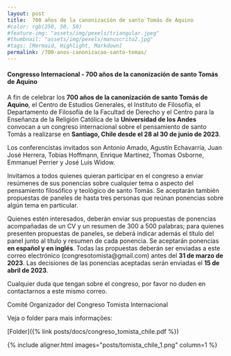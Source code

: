 ```yaml
---
layout: post
title:  700 años de la canonización de santo Tomás de Aquino
#color: rgb(250, 50, 50)
#feature-img: "assets/img/pexels/triangular.jpeg"
#thumbnail: "assets/img/pexels/manuscrito2.jpg"
#tags: [Mermaid, Highlight, Markdown]
permalink: /700-anos-canonizacao-santo-tomas/
---
```


#### Congresso Internacional - 700 años de la canonización de santo Tomás de Aquino

<p>A fin de celebrar los <b>700 años de la canonización de santo Tomás de Aquino</b>, el Centro de Estudios Generales, el Instituto de Filosofía, el Departamento de Filosofía de la Facultad de Derecho y el Centro para la Enseñanza de la Religión Católica de la <b>Universidad de los Andes</b> convocan a un congreso internacional sobre el pensamiento de santo Tomás a realizarse en <b>Santiago, Chile desde el 28 al 30 de junio de 2023</b>.</p>
<p>Los conferencistas invitados son Antonio Amado, Agustín Echavarría, Juan José Herrera, Tobias Hoffmann, Enrique Martínez, Thomas Osborne, Emmanuel Perrier y José Luis Widow.</p>
<p>Invitamos a todos quienes quieran participar en el congreso a enviar resúmenes de sus ponencias sobre cualquier tema o aspecto del pensamiento filosófico y teológico de santo Tomás. Se aceptarán también propuestas de paneles de hasta tres personas que reúnan ponencias sobre algún tema en particular.</p>
<p>Quienes estén interesados, deberán enviar sus propuestas de ponencias acompañadas de un CV y un resumen de 300 a 500 palabras; para quienes presenten propuestas de paneles, se deberá indicar además el título del panel junto al título y resumen de cada ponencia. Se aceptarán ponencias <b>en español y en inglés</b>. Todas las propuestas deberán ser enviadas a este correo electrónico (congresotomista@gmail.com) antes del <b>31 de marzo de 2023</b>. Las decisiones de las ponencias aceptadas serán enviadas el <b>15 de abril de 2023</b>.</p>
<p>Cualquier duda que tengan sobre el congreso, por favor no duden en contactarnos a este mismo correo.</p>
<p>Comité Organizador del Congreso Tomista Internacional</p>

<p>Veja o folder para mais informações:</p>
[Folder]({% link posts/docs/congreso_tomista_chile.pdf %})

{% include aligner.html images="posts/tomista_chile_1.png" column=1 %}